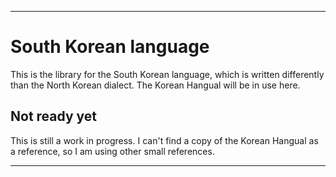 
***

# South Korean language

This is the library for the South Korean language, which is written differently than the North Korean dialect. The Korean Hangual will be in use here.

## Not ready yet

This is still a work in progress. I can't find a copy of the Korean Hangual as a reference, so I am using other small references.

***
